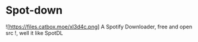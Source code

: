 # Spot-down
![https://files.catbox.moe/xl3d4c.png]
A Spotify Downloader, free and open src !, well it like SpotDL
